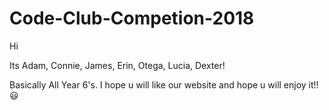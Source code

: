 # Code-Club-Competion-2018

Hi 

Its Adam, Connie, James, Erin, Otega, Lucia, Dexter!

Basically All Year 6's.
I hope u will like our website and hope u will enjoy it!! 😃 
